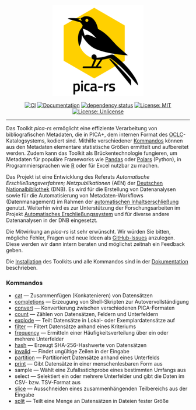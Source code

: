 <p align="center"><img  height="250" width="250" src="./.github/pica-rs_logo.png"></p>

<div align="center" markdown="1">

[![CI](https://github.com/deutsche-nationalbibliothek/pica-rs/workflows/CI/badge.svg?branch=main)](https://github.com/deutsche-nationalbibliothek/pica-rs/actions?query=workflow%3ACI+branch%3Amain)
[![Documentation](https://img.shields.io/badge/Documentation-main-orange.svg)](https://deutsche-nationalbibliothek.github.io/pica-rs/)
[![dependency status](https://deps.rs/repo/github/deutsche-nationalbibliothek/pica-rs/status.svg)](https://deps.rs/repo/github/deutsche-nationalbibliothek/pica-rs)
[![License: MIT](https://img.shields.io/badge/License-MIT-yellow.svg)](https://opensource.org/licenses/MIT)
[![License: Unlicense](https://img.shields.io/badge/license-Unlicense-blue.svg)](http://unlicense.org/)

</div>

<hr />

Das Toolkit _pica-rs_ ermöglicht eine effiziente Verarbeitung von
bibliografischen Metadaten, die in PICA+, dem internen Format des
[OCLC]-Katalogsystems, kodiert sind. Mithilfe verschiedener [Kommandos]
können aus den Metadaten elementare statistische Größen ermittelt und
aufbereitet werden. Zudem kann das Toolkit als Brückentechnologie
fungieren, um Metadaten für populäre Frameworks wie [Pandas] oder
[Polars] (Python), in Programmiersprachen wie [R] oder für Excel nutzbar
zu machen.

Das Projekt ist eine Entwicklung des Referats _Automatische
Erschließungsverfahren; Netzpublikationen_ (AEN) der [Deutschen
Nationalbibliothek][DNB] (DNB). Es wird für die Erstellung von
Datenanalysen sowie für die Automatisierung von Metadaten-Workflows
(Datenmanagement) im Rahmen der [automatischen Inhaltserschließung][AE]
genutzt. Weiterhin wird es zur Unterstützung der Forschungsarbeiten im
Projekt [Automatisches Erschließungssystem][KI] und für diverse andere
Datenanalysen in der DNB eingesetzt.

Die Mitwirkung an _pica-rs_ ist sehr erwünscht. Wir würden Sie bitten,
mögliche Fehler, Fragen und neue Ideen als [GitHub-Issues][Issues]
anzulegen. Diese werden wir dann intern beraten und möglichst zeitnah
ein Feedback geben.

Die [Installation] des Toolkits und alle Kommandos sind in der
[Dokumentation] beschrieben.

### Kommandos

* [cat] — Zusammenfügen (Konkatenieren) von Datensätzen
* [completions] — Erzeugung von Shell-Skripten zur Autovervollständigung
* [convert] — Konvertierung zwischen verschiedenen PICA-Formaten
* [count] — Zählen von Datensätzen, Feldern und Unterfeldern
* [explode] — Teilt Datensätze in Lokal- oder Exemplardatensätze auf
* [filter] — Filtert Datensätze anhand eines Kriteriums
* [frequency] — Ermitteln einer Häufigkeitsverteilung über ein oder
  mehrere Unterfelder
* [hash] — Erzeugt SHA-256-Hashwerte von Datensätzen
* [invalid] — Findet ungültige Zeilen in der Eingabe
* [partition] — Partitioniert Datensätze anhand eines Unterfelds
* [print] — Gibt Datensätze in einer menschenlesbaren Form aus
* sample — Wählt eine Zufallsstichprobe eines bestimmten Umfangs aus
* select — Selektiert ein oder mehrere Unterfelder und gibt die Daten im
  CSV- bzw. TSV-Format aus
* [slice] — Ausschneiden eines zusammenhängenden Teilbereichs aus der
  Eingabe
* [split] — Teilt eine Menge an Datensätzen in Dateien fester Größe


[AE]: https://blog.dnb.de/erschliessungsmaschine-gestartet/
[DNB]: https://www.dnb.de/
[Dokumentation]: https://deutsche-nationalbibliothek.github.io/pica-rs/book/
[Installation]: https://deutsche-nationalbibliothek.github.io/pica-rs/book/anleitungen/installation.html
[Issues]: https://github.com/deutsche-nationalbibliothek/pica-rs/issues
[KI]: https://www.dnb.de/DE/Professionell/ProjekteKooperationen/Projekte/KI/ki_node.html
[Kommandos]: #kommandos
[OCLC]: https://www.oclc.org/
[Pandas]: https://pandas.pydata.org/
[Polars]: https://www.pola.rs/
[R]: https://www.r-project.org/

[cat]: https://deutsche-nationalbibliothek.github.io/pica-rs/book/referenz/kommandos/cat.html
[completions]: https://deutsche-nationalbibliothek.github.io/pica-rs/book/referenz/kommandos/completions.html
[convert]: https://deutsche-nationalbibliothek.github.io/pica-rs/book/referenz/kommandos/convert.html 
[count]: https://deutsche-nationalbibliothek.github.io/pica-rs/book/referenz/kommandos/count.html
[explode]: https://deutsche-nationalbibliothek.github.io/pica-rs/book/referenz/kommandos/explode.html
[filter]: https://deutsche-nationalbibliothek.github.io/pica-rs/book/referenz/kommandos/filter.html
[frequency]: https://deutsche-nationalbibliothek.github.io/pica-rs/book/referenz/kommandos/frequency.html
[hash]: https://deutsche-nationalbibliothek.github.io/pica-rs/book/referenz/kommandos/hash.html
[invalid]: https://deutsche-nationalbibliothek.github.io/pica-rs/book/referenz/kommandos/inalid.html
[partition]: https://deutsche-nationalbibliothek.github.io/pica-rs/book/referenz/kommandos/partition.html
[print]: https://deutsche-nationalbibliothek.github.io/pica-rs/book/referenz/kommandos/print.html
[slice]: https://deutsche-nationalbibliothek.github.io/pica-rs/book/referenz/kommandos/slice.html
[split]: https://deutsche-nationalbibliothek.github.io/pica-rs/book/referenz/kommandos/split.html

<!-- ## About -->

<!-- This repository provides a collection of tools to work with -->
<!-- bibliographic records encoded in PICA+, the internal format of the OCLC -->
<!-- Cataloging system. The development of this tool was motivated by the -->
<!-- wish to have a fast and efficient way to transform PICA+ records to a -->
<!-- data format, which can be easily processed Python's -->
<!-- [pandas](https://git.io/v7Qt8) library. -->

<!-- Most of the commands are inspired by the [xsv](https://git.io/JIoJG) -->
<!-- toolkit. -->

<!-- ## Installation -->

<!-- Binaries for Windows, Linux and macOS as well as `RPM` and `DEB` -->
<!-- packages are available from -->
<!-- [GitHub](https://github.com/deutsche-nationalbibliothek/pica-rs/releases). -->

<!-- In order to install the tools from source a -->
<!-- [Rust](https://www.rust-lang.org/) installation is required. Just follow -->
<!-- the [installation guide](https://www.rust-lang.org/learn/get-started) to -->
<!-- get the Rust programming language with the `cargo` package manager. To -->
<!-- build this project from source Rust `1.70.0` or newer is required. -->

<!-- To install the latest stable release: -->

<!-- ```bash -->
<!-- $ cargo install --git https://github.com/deutsche-nationalbibliothek/pica-rs \ -->
<!--     --tag v0.20.0 pica-toolkit -->
<!-- ``` -->

<!-- ## Commands -->

<!-- | Command                 | Stability  | Desciption                                                        | -->
<!-- |-------------------------|------------|-------------------------------------------------------------------| -->
<!-- | [cat](#cat)             | stable     | concatenate records from multiple files                           | -->
<!-- | completions             | stable     | generate a completions file for bash, fish or zsh                 | -->
<!-- | [convert](#convert)     | unstable   | convert PICA+ into other formats (Plain, JSON, XML, etc.)         | -->
<!-- | [count](#count)         | stable     | count records, fields and subfields                               | -->
<!-- | [filter](#filter)       | stable     | filter records by query expressions                               | -->
<!-- | [frequency](#frequency) | stable     | compute a frequency table of a subfield                           | -->
<!-- | [hash](#hash)           | unstable   | compute SHA-256 checksums of records                              | -->
<!-- | [invalid](#invalid)     | stable     | write input lines, which can't be decoded as normalized PICA+     | -->
<!-- | [partition](#partition) | stable     | partition a list of records based on subfield values              | -->
<!-- | [print](#print)         | stable     | print records in human readable format                            | -->
<!-- | [sample](#sample)       | stable     | selects a random permutation of records                           | -->
<!-- | [select](#select)       | stable     | select subfield values from records                               | -->
<!-- | [slice](#slice)         | stable     | return records withing a range (half-open interval)               | -->
<!-- | [split](#split)         | stable     | split a list of records into chunks                               | -->

<!-- ## Usage -->

<!-- PICA+ data is read from input file(s) or standard input in normalized -->
<!-- PICA+ serialization. Compressed `.gz` archives are decompressed. -->

<!-- ### Cat -->

<!-- Multiple pica dumps can be concatenated to a single stream of records: -->

<!-- ```bash -->
<!-- $ pica cat -s -o DUMP12.dat DUMP1.dat DUMP2.dat.gz -->
<!-- ``` -->

<!-- ### Convert -->

<!-- The `convert` command can be used to convert PICA+ to the following -->
<!-- formats: -->

<!-- * Binary PICA (`binary`) -->
<!-- * PICA Import format (`import`) -->
<!-- * PICA JSON (`json`) -->
<!-- * Humand-readable PICA+ (`plain`) -->
<!-- * PICA+ (`plus`) -->
<!-- * PICA-XML (`xml`) -->

<!-- > :warning: At the moment only PICA+ is supported as input format. -->
<!-- > Reading from other formats will be added later. -->

<!-- Examples: -->

<!-- ```bash -->
<!-- $ pica convert --from plus --to binary DUMP.dat.gz -o dump.bin -->
<!-- $ pica convert --from plus --to json DUMP.dat.gz -o dump.json -->
<!-- $ pica convert --from plus --to plain DUMP.dat.gz -o dump.plain -->
<!-- $ pica convert --from plus --to plus DUMP.dat.gz -o dump.dat -->
<!-- $ pica convert --from plus --to xml DUMP.dat.gz -o dump.xml -->
<!-- ``` -->

<!-- ### Count -->

<!-- To count the number of records, fields and subfields use the following -->
<!-- command: -->

<!-- ```bash -->
<!-- $ pica count -s dump.dat.gz -->
<!-- records 7 -->
<!-- fields 247 -->
<!-- subfields 549 -->
<!-- ``` -->

<!-- ### Filter -->

<!-- The key component of the tool is the ability to filter for records, -->
<!-- which meet an expression as filter criterion. The basic building block -->
<!-- of these expressions are *field expressions*, which consists of a *field -->
<!-- tag* (e.g. `003@`), an optional *occurrence* (e.g `/03`), and a -->
<!-- *subfield filter*. -->

<!-- A simple field tag consists of level number (`0`, `1`, or `2`) followed -->
<!-- by two digits and a character (`A` to `Z` and `@`). The dot (`.`) can be -->
<!-- used as wildcard for any character and square brackets can be used for -->
<!-- alternative characters (e.g. `04[45].` matches all fields starting with -->
<!-- `044` or `045` but no occurrence). -->

<!-- Occurrence `/00` and no occurence are equivalent, `/*` matches all -->
<!-- occurrences (including zero) and `/01-10` matches any occurrences -->
<!-- between `/01` and `/10`. -->

<!-- Simple subfield filter consists of the subfield code (single -->
<!-- alpha-numerical character, ex `0`) a comparison operator (equal `==`, -->
<!-- not equal `!=` not equal, starts with prefix `=^`, starts not with -->
<!-- prefix `!^`, ends with suffix `=$`, regex `=~`/`!~`, contains substring -->
<!-- `=?`, `in` and `not in`) and a value enclosed in single quotes. These -->
<!-- simple subfield expressions can be grouped in parentheses and combined -->
<!-- with boolean connectives (ex. `(0 == 'abc' || 0 == 'def')`). -->

<!-- A special existence operator can be used to check if a given field -->
<!-- (`012A/00?`) or a subfield (`002@.0?` or `002@$0?`) exists.  To test for -->
<!-- the number of times a field or subfield exists in a record or field -->
<!-- respectively, use the cardinality operator `#` with a comparison -->
<!-- operator (e.g. `#010@ > 1` or `010@{#a == 1 && a == 'ger'}`). -->

<!-- Field expressions can be combined to complex expressions by the boolean -->
<!-- connectives AND (`&&`) and OR (`||`). Boolean expressions can be grouped -->
<!-- with parenthesis. Precedence of AND is higher than OR, so `A || B && C` is -->
<!-- equivalent to `A || (B && C)`. Expressions are evaluated lazy from left to -->
<!-- right so given `A || B` if `A` is true than `B` will not be evaluated. -->

<!-- **Examples** -->

<!-- ```bash -->
<!-- $ pica filter -s "002@.0 =~ '^O[^a].*$' && 010@{a == 'ger' || a == 'eng'}" DUMP.dat -->
<!-- $ pica filter -s "002@.0 =~ '^O.*' && 044H{9? && b == 'GND'}" DUMP.dat -->
<!-- $ pica filter -s "010@{a == 'ger' || a == 'eng'}" DUMP.dat -->
<!-- $ pica filter -s "041A/*.9 in ['123', '456']" DUMP.dat -->
<!-- $ pica filter -s "010@.a in ['ger', 'eng']" DUMP.dat -->
<!-- $ pica filter -s "010@.a not in ['ger', 'eng']" DUMP.dat -->
<!-- $ pica filter -s "003@{0 == '123456789X'}" DUMP.dat -->
<!-- $ pica filter -s "003@.0 == '123456789X'" DUMP.dat -->
<!-- $ pica filter -s "002@.0 =^ 'Oa'" DUMP.dat -->
<!-- ``` -->

<!-- Options `--keep` (`-k`) and `--discard` (`-d`) can be used to reduce -->
<!-- records to a limited set of fields by a specified list of field- and -->
<!-- occurence matcher. -->

<!-- **Examples** -->

<!-- ```bash -->
<!-- $ pica filter -s "012[AB]/00?" --keep "003@,012[AB]/00" DUMP.dat -->
<!-- $ pica filter -s "003@?" --discard "2.../*" DUMP.dat -->
<!-- ``` -->

<!-- ### Frequency -->

<!-- The `frequency` command computes a frequency table of a subfield. The -->
<!-- result is formatted as CSV (value,count). The following example builds -->
<!-- the frequency table of the field `010@.a` of a filtered set of records. -->

<!-- ```bash -->
<!-- $ pica filter -s "002@.0 =~ '^A.*'" DUMP.dat.gz | pica frequency "010@.a" -->
<!-- ger,2888445 -->
<!-- eng,347171 -->
<!-- ... -->
<!-- ``` -->

<!-- An optional filter can be used if only a subset of fields should be -->
<!-- taken into account: -->

<!-- ```bash -->
<!-- $ pica pica frequency "044H{ 9 | b == 'GND' && H == 'aepgnd' && 9? }" -->
<!-- 0123456789,123 -->
<!-- ... -->
<!-- ... -->
<!-- ``` -->

<!-- ### Hash -->

<!-- The `hash` command computes SHA-256 checksums of records and writes the -->
<!-- IDN and hash values as CSV/TSV. The checksums can be used to track -->
<!-- new and changed records. The checkums is computed over the complete -->
<!-- PICA+ record including a newline separator. -->

<!-- ```bash -->
<!-- $ pica hash tests/snapshot/data/algebra.dat tests/snapshot/data/math.dat.gz -->
<!-- idn,sha256 -->
<!-- 040011569,ca9add6db02315df1aeee941b8aced2f63968499594dcb0d88ba54df0181d428 -->
<!-- 040379442,7635e838185237014c6575009c184ecac2ac106420f543b148e0794723a71bab -->
<!-- ``` -->

<!-- ### Invalid -->

<!-- Most commands support option `--skip-invalid` to skip invalid input -->
<!-- lines, which can't be decoded as normalized PICA+. The `invalid` command -->
<!-- can be used to extract these invalid lines only. -->

<!-- ### Partition -->

<!-- In order to split a list of records into chunks based on subfield -->
<!-- values, use the `partition` command. Note that if the field and/or -->
<!-- subfield is repeatable, the record will be written to all partitions -->
<!-- (duplicate values will be removed), thus the resulting partitions may -->
<!-- not be disjoint. Records that don't have the field/subfield, won't be -->
<!-- written to a partition. -->

<!-- ```bash -->
<!-- $ pica partition -s -o outdir "002@.0" DUMP.dat.gz -->
<!-- $ tree outdir/ -->
<!-- outdir -->
<!-- ├── Aa.dat -->
<!-- ├── Aal.dat -->
<!-- ├── Aan.dat -->
<!-- ├── ... -->
<!-- ``` -->

<!-- The filename of each partition is based on the subfield value by -->
<!-- default. In order to change the filename, use the `--template` (`-t`) -->
<!-- option. Any occurence of the placeholder `{}` will be replaced by the -->
<!-- value: -->

<!-- ```bash -->
<!-- $ pica partition -s --template "BBG_{}.dat" -o outdir "002@.0" DUMP.dat.gz -->
<!-- $ tree outdir/ -->
<!-- outdir -->
<!-- ├── BBG_Aa.dat -->
<!-- ├── BBG_Aal.dat -->
<!-- ├── BBG_Aan.dat -->
<!-- ├── ... -->
<!-- ``` -->

<!-- ### Print -->

<!-- The `print` command is used to print records in humand-readable format. -->
<!-- Multiple records are separated by newline. -->

<!-- ```bash -->
<!-- $ echo -e "003@ \x1f0123456789\x1fab\x1e" | pica print -->
<!-- 003@ $0 123456789 $a b -->
<!-- ``` -->

<!-- ### Sample -->

<!-- The `sample` command selects a random permutation of records of the -->
<!-- given sample size. This command is particularly useful in combination -->
<!-- with the `filter` command for QA purposes. -->

<!-- The following command filters for records, that have a field `002@` with -->
<!-- a subfield `0` that is `Tp1` or `Tpz` and selects a random permutation -->
<!-- of 100 records. -->

<!-- ```bash -->
<!-- $ pica filter -s "002@.0 =~ '^Tp[1z]'" | pica sample 100 -o samples.dat -->
<!-- ``` -->

<!-- ### Select -->

<!-- This command selects subfield values of a record and emits them in CSV -->
<!-- format. A select expression consists of a non-empty list of selectors. A -->
<!-- selector references a field and a list of subfields or an static value -->
<!-- enclosed in single quotes. If a selector's field or any subfield is -->
<!-- repeatable, the rows are "multiplied". For example, if the first -->
<!-- selector returns one row, the second selector two rows and a third -->
<!-- selecor 3 rows, the result will contain `1 * 2 * 3 = 6` rows. -->
<!-- Non-existing fields or subfields results in empty columns. -->

<!-- ```bash -->
<!-- $ pica select -s "003@.0,012A/*{a,b,c}" DUMP.dat.gz -->
<!-- 123456789X,a,b,c -->
<!-- 123456789X,d,e,f -->

<!-- $ pica select -s "003@.0, 'foo', 'bar'" DUMP.dat.gz -->
<!-- 123456789X,foo,bar -->
<!-- 123456789X,foo,bar -->
<!-- ``` -->

<!-- To filter for fields matching a subfield filter, the first part of a -->
<!-- complex field expression can be a filter. The following select statement -->
<!-- takes only `045E` fields into account, where the expression `E == 'm'` -->
<!-- evaluates to `true`. -->

<!-- ```bash -->
<!-- $ pica select -s "003@.0, 045E{ (e, E) | E == 'm' } -->
<!-- ... -->
<!-- ``` -->

<!-- In order to use TAB-character as field delimiter add the `--tsv` option: -->

<!-- ```bash -->
<!-- $ pica select -s --tsv "003@.0,012A{a,b,c}" DUMP.dat.gz -->
<!-- 123456789X    a    b    c -->
<!-- 123456789X    d    e    f -->
<!-- ``` -->

<!-- ### Slice -->

<!-- The `slice` command returns records within a range. The lower bound is -->
<!-- inclusive, whereas the upper bound is exclusive (half-open interval). -->
<!-- The numbering of records is zero-based; the first record is at position -->
<!-- 0, the second at position 1, and so on. A range specified by `--start` -->
<!-- and `--end` might contain less elements, if the range contains invalid -->
<!-- records. -->

<!-- See `pica slice --help` for a detailed description of all options. -->

<!-- Examples: -->

<!-- ```bash -->
<!-- # get records at position 1, 2 or 3 (without invalid record) -->
<!-- $ pica slice --skip-invalid --start 1 --end 4 -o slice.dat DUMP.dat -->

<!-- # get 10 records from position 10 -->
<!-- $ pica slice --skip-invalid --start 10 --length 10 -o slice.dat DUMP.dat -->
<!-- ``` -->

<!-- ### Split -->

<!-- This command is used to split a list of records into chunks of a given -->
<!-- size. The default filename is `{}.dat`, whereby the curly braces are -->
<!-- replaced by the number of the chunk. -->

<!-- ``` -->
<!-- $ pica split -s -o outdir --template "CHUNK_{}.dat" 100 DUMP.dat -->
<!-- $ tree outdir -->
<!-- outdir -->
<!-- ├── CHUNK_0.dat -->
<!-- ├── CHUNK_10.dat -->
<!-- ├── ... -->
<!-- ``` -->

<!-- ## Related Projects -->

<!-- - [Catmandu::Pica](https://metacpan.org/pod/Catmandu::PICA) - Catmandu modules for working with PICA+ data -->
<!-- - [PICA::Data](https://github.com/gbv/PICA-Data) -  Perl module and command line tool to handle PICA+ data -->
<!-- - [Metafacture](https://github.com/metafacture) - Tool suite for metadata processing -->
<!-- - [pica-data-js](https://github.com/gbv/pica-data-js) - Handle PICA+ data in JavaScript -->
<!-- - [luapica](http://jakobvoss.de/luapica/) - Handle PICA+ data in Lua -->
<!-- - [picaplus](https://github.com/FID-Judaica/picaplus) - tooling for working with PICA+ -->
<!-- - [PICA::Record](https://github.com/gbv/PICA-Record) -  Perl module to handle PICA+ records (deprecated) -->

<!-- ## License -->

<!-- This project is dual-licensed under [MIT](LICENSE) or the [UNLICENSE](UNLICENSE). -->
